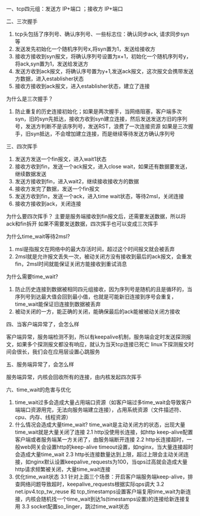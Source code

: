 一、tcp四元组：发送方 IP+端口 ；接收方 IP+端口

二、三次握手

1. tcp头包括了序列号、确认序列号、一些标志位：确认同步ack, 请求同步syn等
2. 发送发先初始化一个随机序列号x,将syn置为1，发送给接收方
3. 接收方接收到syn报文，将确认序列号设置为x+1，初始化一个随机序列号y，将ack,syn置为1，发送给发送方
4. 发送方收到ack报文，将确认序号置为y+1,发送ack报文，这次报文会携带发送方数据，进入establisher状态
5. 接收方接收到ack报文，进入establisher状态，建立了连接

为什么是三次握手？
1. 防止重复的历史连接初始化；如果是两次握手，当网络阻塞，客户端多次syn，旧的syn先抵达，接收方收到syn建立连接，然后发送发送方旧的序列号，发送方判断不是该序列号，发送RST，浪费了一次连接资源
如果是三次握手，旧syn抵达，不会增加建立连接，而是继续等待发送方确认序列号


三、四次挥手

1. 发送方发送一个fin报文，进入wait1状态
2. 接收方收到fin，发送一个ack报文，进入close wait，如果还有数据要发送，继续数据发送
3. 发送方接收到fin，进入wait2，继续接收接收方的数据
4. 接收方发完了数据，发送一个fin报文
5. 发送方收到fin，发送一个ack，进入time wait状态，等待2msl，关闭连接
6. 接收方接收到ack，关闭连接

为什么要四次挥手？
主要是服务端接收到fin报文后，还需要发送数据，所以将ack和fin拆开
如果不需要发送数据，四次挥手也可以变成三次挥手

为什么time_wait等待2msl?
1. msl是指报文在网络中的最大存活时间，超过这个时间报文就会被丢弃
2. 2msl就是允许报文丢失一次，被动关闭方没有接收到最后的ack报文，会重发fin，2msl时间就能保证关闭方能接收到重试消息

为什么需要time_wait?
1. 防止历史连接到数据被相同四元组接收，因为序列号是随机的且是循环的，当序列号到达最大值会回到最小值，也就是可能新旧连接到序号会重复，time_wait能保证旧连接到数据被丢弃
2. 被动关闭的一方，能正确的关闭，能确保最后的ack能被被动关闭方接收

四、当客户端异常了，会怎么样

客户端异常，服务端检测不到，所以有keepalive机制，服务端会定时发送探测报文，如果多个探测报文都没有响应，就认为当天tcp连接已死亡
linux下探测报文时间会很长，我们会在应用层设置心跳服务

五、服务端异常了，会怎么样

服务端异常，内核会回收所有的连接，由内核发起四次挥手

六、time_wait的危害与优化
1. time_wait过多会造成大量占用端口资源（如客户端过多time_wait会导致客户端端口资源用完，无法向服务端建立连接），占用系统资源（文件描述符、cpu、内存、线程资源）
2. 什么情况会造成大量time_wait? time_wait是主动关闭方的状态，出现大量time_wait就是大量关闭了连接
2.1 http没使用长连接，如http keep-alive配置客户端或者服务端某一方关闭了，由服务端断开连接
2.2 http长连接超时，一般web网关会设置http的keep-alive timeout设置，如nginx，当大量连接超时会造成大量time_wait
2.3 http长连接数量达到上限，超过上限会主动关闭连接，如nginx默认设置keepalive_requests为100，当qps过高就会造成大量http请求频繁被关闭，大量time_wait连接
3. 优化time_wait状态
3.1 针对上面三个场景：开启客户端服务端keep-alive，排查网络问题导致超时，keepalive_requests根据实际qps调大
3.2 net.ipv4.tcp_tw_reuse 和 tcp_timestamps设置客户端复用time_wait为新连接，内核会随机找一个time_wait到达1s(timestamps设置)的连接给新连接复用
3.3 socket配置so_linger，跳过time_wait状态